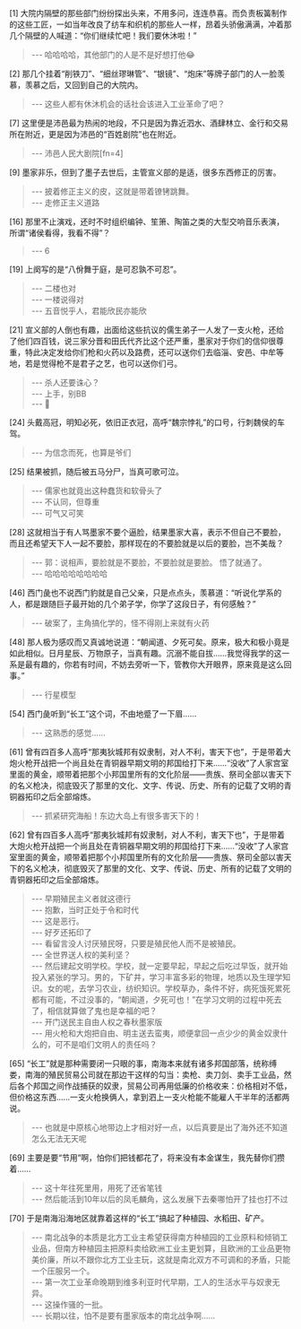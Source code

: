 
[1] 大院内隔壁的那些部门纷纷探出头来，不用多问，连连恭喜。而负责板簧制作的这些工匠，一如当年改良了纺车和织机的那些人一样，昂着头骄傲满满，冲着那几个隔壁的人喊道：“你们继续忙吧！我们要休沐啦！”
>--- 哈哈哈哈，其他部门的人是不是好想打他😂<br>

[2] 那几个挂着“削铁刀”、“细丝璆琳管”、“银镜”、“炮床”等牌子部门的人一脸羡慕，羡慕之后，又回到自己的大院内。
>--- 这些人都有休沐机会的话社会该进入工业革命了吧？<br>

[7] 这里便是沛邑最为热闹的地段，不只是因为靠近泗水、酒肆林立、金行和交易所在附近，更是因为沛邑的“百姓剧院”也在附近。
>--- 沛邑人民大剧院[fn=4]<br>

[9] 墨家非乐，但到了墨子去世后，主管宣义部的是适，很多东西修正的厉害。
>--- 披着修正主义的皮，这就是带着镣铐跳舞。<br>
>--- 走修正主义道路<br>

[16] 那里不止演戏，还时不时组织编钟、笙箫、陶笛之类的大型交响音乐表演，所谓“诸侯看得，我看不得”？
>--- 6<br>

[19] 上阕写的是“八佾舞于庭，是可忍孰不可忍”。
>--- 二楼也对<br>
>--- 一楼说得对<br>
>--- 五音悦乎人，君能欣民亦能欣<br>

[21] 宣义部的人倒也有趣，出面给这些抗议的儒生弟子一人发了一支火枪，还给了他们四百钱，说三家分晋和田氏代齐比这个还严重，墨家对于你们的信仰很尊重，特此决定发给你们枪和火药以及路费，还可以送你们去临淄、安邑、中牟等地，若是觉得枪不是君子之艺，也可以送你们弓。
>--- 杀人还要诛心？<br>
>--- 上手，别BB<br>
>--- 🤔<br>

[24] 头戴高冠，明知必死，依旧正衣冠，高呼“魏宗悖礼”的口号，行刺魏侯的车驾。
>--- 为信念而死，也算是爷们<br>

[25] 结果被抓，随后被五马分尸，当真可歌可泣。
>--- 儒家也就竟出这种蠢货和软骨头了<br>
>--- 不认同，但尊重<br>
>--- 可气又可笑<br>

[28] 这就相当于有人骂墨家不要个逼脸，结果墨家大喜，表示不但自己不要脸，而且还希望天下人一起不要脸，那样现在的不要脸就是以后的要脸，岂不美哉？
>--- 郭：说相声，要脸就是不要脸，不要脸就是要脸。
悟了就通了。<br>
>--- 哈哈哈哈哈哈哈哈<br>

[46] 西门彘也不说西门豹就是自己父亲，只是点点头，羡慕道：“听说化学系的人，都是跟随巨子最开始的几个弟子学，你学了这段日子，有何感触？”
>--- 破案了，主角搞化学的，怪不得刚上来就有火药<br>

[48] 那人极为感叹而又真诚地说道：“朝闻道、夕死可矣。原来，极大和极小竟是如此相似。日月星辰、万物原子，当真有趣。沉溺不能自拔……我觉得我学的这一系是最有趣的，你若有时间，不妨去旁听一下，管教你大开眼界，原来竟是这么回事。”
>--- 行星模型<br>

[54] 西门彘听到“长工”这个词，不由地蹙了一下眉……
>--- 这熟悉的感觉……<br>

[61] 曾有四百多人高呼“那夷狄城邦有奴隶制，对人不利，害天下也”，于是带着大炮火枪开战把一个尚且处在青铜器早期文明的邦国给打下来……“没收”了人家宫室里面的黄金，顺带着把那个小邦国里所有的文化阶层——贵族、祭司全部以害天下的名义枪决，彻底毁灭了那里的文化、文字、传说、历史、所有的记载了文明的青铜器拓印之后全部熔炼。
>--- 抓紧研究海船！东边大岛上有很多害天下的！<br>

[62] 曾有四百多人高呼“那夷狄城邦有奴隶制，对人不利，害天下也”，于是带着大炮火枪开战把一个尚且处在青铜器早期文明的邦国给打下来……“没收”了人家宫室里面的黄金，顺带着把那个小邦国里所有的文化阶层——贵族、祭司全部以害天下的名义枪决，彻底毁灭了那里的文化、文字、传说、历史、所有的记载了文明的青铜器拓印之后全部熔炼。
>--- 早期殖民主义者就这德行<br>
>--- 抱歉，当时正处于令和时代<br>
>--- 这是恶行。<br>
>--- 好歹还拓印了<br>
>--- 看留言没人讨厌殖民呀，只要是殖民他人而不是被殖民。<br>
>--- 全世界送人权的美利坚？<br>
>--- 然后建起文明学校。学校，就一定要早起，早起之后吃过早饭，就开始投入紧张的学习。男的，下矿井，学习丰富多彩的物理，地质以及生理学知识。女的呢，去学习农业，纺织知识。学校草办，条件不好，病死饿死累死都有可能，不过没事的，“朝闻道，夕死可也！”在学习文明的过程中死去了，相信就算做了鬼也是幸福的吧？<br>
>--- 开门送民主自由人权之春秋墨家版<br>
>--- 用火枪和大炮把自由、明主送去蛮夷，顺便拿回一点少少的黄金奴隶什么的，可不是咱们文明人的责任吗？<br>

[65] “长工”就是那种需要闭一只眼的事，南海本来就有诸多邦国部落，统称缚娄，南海的殖民贸易公司就在那边干这样的勾当：卖枪、卖刀剑、卖手工业品，然后各个邦国之间作战捕获的奴隶，贸易公司再用低廉的价格收来：价格相对不低，但价格这东西……一支火枪换俩人，拿到泗上一支火枪能不能雇人干半年的活都两说。
>--- 也就是中原核心地带边上才相对好一点，以后真要是出了海外还不知道怎么无法无天呢<br>

[69] 主要是要“节用”啊，怕你们把钱都花了，将来没有本金谋生，我先替你们攒着……
>--- 这十年往死里用，用死了还省笔钱<br>
>--- 然后能活到10年以后的凤毛麟角，这么发展下去秦哪怕开了挂也打不过<br>

[70] 于是南海沿海地区就靠着这样的“长工”搞起了种植园、水稻田、矿产。
>--- 南北战争的本质是北方工业主希望获得南方种植园的工业原料和倾销工业品，但南方种植园主把原料卖给欧洲工业主更划算，且欧洲的工业品更物美价廉，所以不跟你北方工业主玩，这就是南北双方不可调和的矛盾，只能一个压服另一个。<br>
>--- 第一次工业革命晚期到维多利亚时代早期，工人的生活水平与奴隶无异。<br>
>--- 这操作骚的一批。<br>
>--- 长期以往，怕不是要有墨家版本的南北战争啊……<br>
